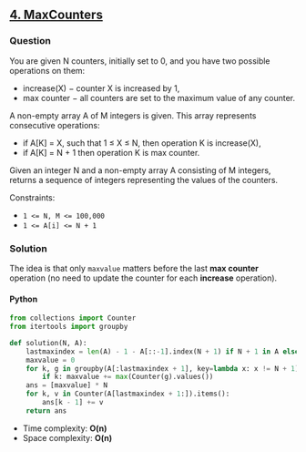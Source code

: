 ## **[4. MaxCounters](https://app.codility.com/programmers/lessons/4-counting_elements/max_counters/)**

### Question
You are given N counters, initially set to 0, and you have two possible operations on them:

- increase(X) − counter X is increased by 1,
- max counter − all counters are set to the maximum value of any counter.

A non-empty array A of M integers is given. This array represents consecutive operations:

- if A[K] = X, such that 1 ≤ X ≤ N, then operation K is increase(X),
- if A[K] = N + 1 then operation K is max counter.

Given an integer N and a non-empty array A consisting of M integers, returns a sequence of integers representing the values of the counters.

Constraints:
- `1 <= N, M <= 100,000`
- `1 <= A[i] <= N + 1`

### Solution
The idea is that only `maxvalue` matters before the last **max counter** operation (no need to update the counter for each **increase** operation).

#### Python
```python
from collections import Counter
from itertools import groupby

def solution(N, A):
    lastmaxindex = len(A) - 1 - A[::-1].index(N + 1) if N + 1 in A else -1
    maxvalue = 0
    for k, g in groupby(A[:lastmaxindex + 1], key=lambda x: x != N + 1):
        if k: maxvalue += max(Counter(g).values())
    ans = [maxvalue] * N
    for k, v in Counter(A[lastmaxindex + 1:]).items():
        ans[k - 1] += v
    return ans
```

- Time complexity: **O(n)**
- Space complexity: **O(n)**
